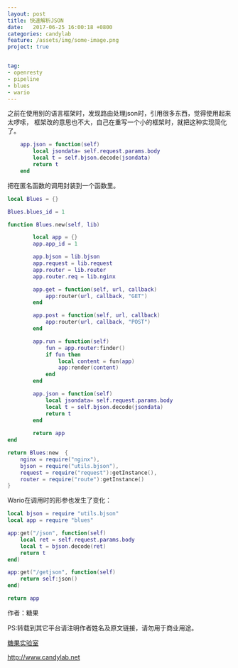 ```yaml
---
layout: post
title: 快速解析JSON
date:   2017-06-25 16:00:18 +0800 
categories: candylab
feature: /assets/img/some-image.png
project: true


tag:
- openresty 
- pipeline
- blues
- wario
---
```


之前在使用别的语言框架时，发现路由处理json时，引用很多东西，觉得使用起来太啰嗦，
框架改的意思也不大，自己在重写一个小的框架时，就把这种实现简化了。

```lua
    app.json = function(self)
        local jsondata= self.request.params.body
        local t = self.bjson.decode(jsondata)
        return t    
    end 
```

把在匿名函数的调用封装到一个函数里。



```lua
local Blues = {}

Blues.blues_id = 1

function Blues.new(self, lib)

        local app = {}
        app.app_id = 1

        app.bjson = lib.bjson
        app.request = lib.request
        app.router = lib.router
        app.router.req = lib.nginx

        app.get = function(self, url, callback)
            app:router(url, callback, "GET")
        end

        app.post = function(self, url, callback)
            app:router(url, callback, "POST")
        end

        app.run = function(self)
            fun = app.router:finder()
            if fun then
                local content = fun(app)
                app:render(content)
            end 
        end 

        app.json = function(self)
            local jsondata= self.request.params.body
            local t = self.bjson.decode(jsondata)
            return t    
        end 
    
        return app
end

return Blues:new  {
    nginx = require("nginx"),
    bjson = require("utils.bjson"),
    request = require("request"):getInstance(),
    router = require("route"):getInstance()
}

```

Wario在调用时的形参也发生了变化：


```lua
local bjson = require "utils.bjson"
local app = require "blues"

app:get("/json", function(self)
    local ret = self.request.params.body
    local t = bjson.decode(ret)
    return t    
end)

app:get("/getjson", function(self)
    return self:json()
end)

return app 
```



作者：糖果

PS:转载到其它平台请注明作者姓名及原文链接，请勿用于商业用途。

[糖果实验室](http://www.candylab.net)

http://www.candylab.net

